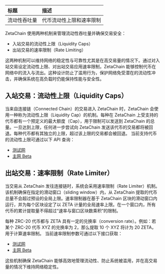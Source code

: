 | 标题         | 描述                     |
| :----------- | :----------------------- |
| 流动性吞吐量 | 代币流动性上限和速率限制 |

ZetaChain 使用两种机制来管理流动性吞吐量并确保交易安全：

- 入站交易的流动性上限（Liquidity Caps）  
- 出站交易的速率限制（Rate Limiting）

这两种机制可以维持网络的稳定性与可靠性尤其是在高交易量的情况下。通过对入站交易设定流动性上限、对出站交易应用速率限制，ZetaChain 能够控制代币在网络中的流入与流出。这种设计防止了滥用行为，保护网络免受潜在的流动性冲击，并确保系统在高负载时仍能保持性能与安全性。

## 入站交易：流动性上限（Liquidity Caps）

当来自连接链（Connected Chain）的交易进入 ZetaChain 时，ZetaChain 会使用一种称为流动性上限（Liquidity Cap）的机制。每种在 ZetaChain 上受支持的代币都有一个预定义的最大额度（Cap），用于限制可以发送到 ZetaChain 的总量。一旦达到上限，任何进一步尝试向 ZetaChain 发送该代币的交易都将被回退。每种代币都有其独立的上限，超过该上限的交易都会被回退。  当前支持代币的流动性上限可通过以下 API 查询：

- [测试网](https://zetachain-athens.blockpi.network/lcd/v1/public/zeta-chain/fungible/foreign_coins)  
- [主网 Beta](https://zetachain.blockpi.network/lcd/v1/public/zeta-chain/fungible/foreign_coins)

## 出站交易：速率限制（Rate Limiter）

当交易从 ZetaChain 发往连接链时，系统会采用速率限制（Rate Limiter）机制。该机制确保在指定的滑动窗口（sliding window）内，从 ZetaChain 提取的代币总量不会超过预设的全局上限。速率限制器在基于 ZetaChain 区块的滑动窗口内运行，并为每个区块设定了以 ZETA 计量的全局速率上限。在一个窗口内，所有代币的累计提取量不得超过“速率与窗口区块数乘积”的限制。

每种 ZRC-20 代币都与 ZETA 具有一定的兑换率（conversion rate）。例如：若某个 ZRC-20 代币 XYZ 的兑换率为 2，那么提取 10 个 XYZ 将计为 20 ZETA，用于计算速率限制。  当前速率限制参数可通过以下接口获取：

- [测试网](https://zetachain-athens.blockpi.network/lcd/v1/public/zeta-chain/crosschain/rateLimiterFlags)  
- [主网 Beta](https://zetachain.blockpi.network/lcd/v1/public/zeta-chain/crosschain/rateLimiterFlags)

这些机制确保 ZetaChain 能够高效地管理流动性、防止系统被滥用，并在高交易量的情况下维持网络稳定性。
